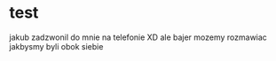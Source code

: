 # test

jakub zadzwonil do mnie na telefonie XD ale bajer
mozemy rozmawiac jakbysmy byli obok siebie
